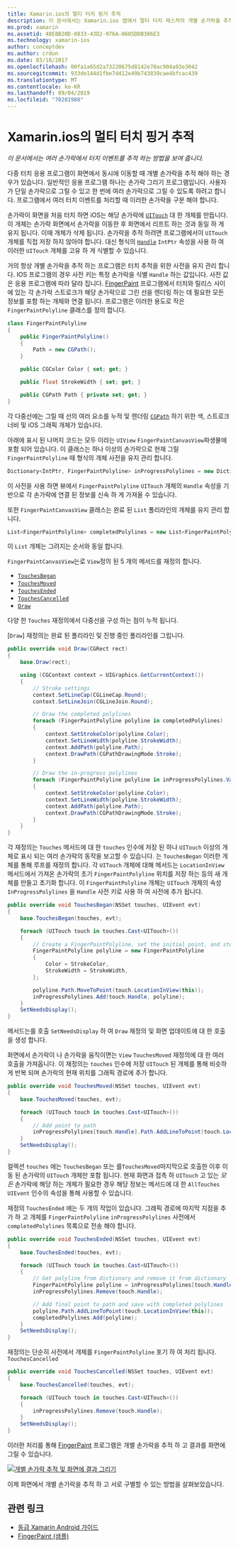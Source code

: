 ```yaml
---
title: Xamarin.ios의 멀티 터치 핑거 추적
description: 이 문서에서는 Xamarin.ios 앱에서 멀티 터치 제스처의 개별 손가락을 추적 하는 방법을 설명 합니다. 손가락 그리기 앱 예제를 중심으로 합니다.
ms.prod: xamarin
ms.assetid: 48E8B20D-0833-43D2-976A-0605DDB386E3
ms.technology: xamarin-ios
author: conceptdev
ms.author: crdun
ms.date: 03/18/2017
ms.openlocfilehash: 00fa1a65d2a73220675d8142e70ac904a93e3042
ms.sourcegitcommit: 933de144d1fbe7d412e49b743839cae4bfcac439
ms.translationtype: MT
ms.contentlocale: ko-KR
ms.lasthandoff: 09/04/2019
ms.locfileid: "70281980"
---
```

# <a name="multi-touch-finger-tracking-in-xamarinios"></a>Xamarin.ios의 멀티 터치 핑거 추적

_이 문서에서는 여러 손가락에서 터치 이벤트를 추적 하는 방법을 보여 줍니다._

다중 터치 응용 프로그램이 화면에서 동시에 이동할 때 개별 손가락을 추적 해야 하는 경우가 있습니다. 일반적인 응용 프로그램 하나는 손가락 그리기 프로그램입니다. 사용자가 단일 손가락으로 그릴 수 있고 한 번에 여러 손가락으로 그릴 수 있도록 하려고 합니다. 프로그램에서 여러 터치 이벤트를 처리할 때 이러한 손가락을 구분 해야 합니다.

손가락이 화면을 처음 터치 하면 iOS는 해당 손가락에 [`UITouch`](xref:UIKit.UITouch) 대 한 개체를 만듭니다. 이 개체는 손가락 화면에서 손가락을 이동한 후 화면에서 리프트 하는 것과 동일 하 게 유지 됩니다. 이때 개체가 삭제 됩니다. 손가락을 추적 하려면 프로그램에서이 `UITouch` 개체를 직접 저장 하지 않아야 합니다. 대신 형식의 [`Handle`](xref:Foundation.NSObject.Handle) `IntPtr` 속성을 사용 하 여 이러한 `UITouch` 개체를 고유 하 게 식별할 수 있습니다.

거의 항상 개별 손가락을 추적 하는 프로그램은 터치 추적을 위한 사전을 유지 관리 합니다. IOS 프로그램의 경우 사전 키는 특정 손가락을 식별 `Handle` 하는 값입니다. 사전 값은 응용 프로그램에 따라 달라 집니다. [FingerPaint](https://docs.microsoft.com/samples/xamarin/ios-samples/applicationfundamentals-fingerpaint) 프로그램에서 터치와 릴리스 사이에 있는 각 손가락 스트로크가 해당 손가락으로 그린 선을 렌더링 하는 데 필요한 모든 정보를 포함 하는 개체와 연결 됩니다. 프로그램은 이러한 용도로 작은 `FingerPaintPolyline` 클래스를 정의 합니다.

```csharp
class FingerPaintPolyline
{
    public FingerPaintPolyline()
    {
        Path = new CGPath();
    }

    public CGColor Color { set; get; }

    public float StrokeWidth { set; get; }

    public CGPath Path { private set; get; }
}
```

각 다중선에는 그릴 때 선의 여러 요소를 누적 및 렌더링 [`CGPath`](xref:CoreGraphics.CGPath) 하기 위한 색, 스트로크 너비 및 iOS 그래픽 개체가 있습니다.


아래에 표시 된 나머지 코드는 모두 이라는 `UIView` `FingerPaintCanvasView`파생물에 포함 되어 있습니다. 이 클래스는 하나 이상의 손가락으로 현재 그릴 `FingerPaintPolyline` 때 형식의 개체 사전을 유지 관리 합니다.

```csharp
Dictionary<IntPtr, FingerPaintPolyline> inProgressPolylines = new Dictionary<IntPtr, FingerPaintPolyline>();
```

이 사전을 사용 하면 뷰에서 `FingerPaintPolyline` `UITouch` 개체의 `Handle` 속성을 기반으로 각 손가락에 연결 된 정보를 신속 하 게 가져올 수 있습니다.

또한 `FingerPaintCanvasView` 클래스는 완료 된 `List` 폴리라인의 개체를 유지 관리 합니다.

```csharp
List<FingerPaintPolyline> completedPolylines = new List<FingerPaintPolyline>();
```

이 `List` 개체는 그려지는 순서와 동일 합니다.

`FingerPaintCanvasView`는로 `View`정의 된 5 개의 메서드를 재정의 합니다.

- [`TouchesBegan`](xref:UIKit.UIResponder.TouchesBegan(Foundation.NSSet,UIKit.UIEvent))
- [`TouchesMoved`](xref:UIKit.UIResponder.TouchesMoved(Foundation.NSSet,UIKit.UIEvent))
- [`TouchesEnded`](xref:UIKit.UIResponder.TouchesEnded(Foundation.NSSet,UIKit.UIEvent))
- [`TouchesCancelled`](xref:UIKit.UIResponder.TouchesCancelled(Foundation.NSSet,UIKit.UIEvent))
- [`Draw`](xref:UIKit.UIView.Draw(CoreGraphics.CGRect))

다양 한 `Touches` 재정의에서 다중선을 구성 하는 점이 누적 됩니다.

[`Draw`] 재정의는 완료 된 폴리라인 및 진행 중인 폴리라인를 그립니다.

```csharp
public override void Draw(CGRect rect)
{
    base.Draw(rect);

    using (CGContext context = UIGraphics.GetCurrentContext())
    {
        // Stroke settings
        context.SetLineCap(CGLineCap.Round);
        context.SetLineJoin(CGLineJoin.Round);

        // Draw the completed polylines
        foreach (FingerPaintPolyline polyline in completedPolylines)
        {
            context.SetStrokeColor(polyline.Color);
            context.SetLineWidth(polyline.StrokeWidth);
            context.AddPath(polyline.Path);
            context.DrawPath(CGPathDrawingMode.Stroke);
        }

        // Draw the in-progress polylines
        foreach (FingerPaintPolyline polyline in inProgressPolylines.Values)
        {
            context.SetStrokeColor(polyline.Color);
            context.SetLineWidth(polyline.StrokeWidth);
            context.AddPath(polyline.Path);
            context.DrawPath(CGPathDrawingMode.Stroke);
        }
    }
}
```

각 재정의는 `Touches` 메서드에 대 한 `touches` 인수에 저장 된 하나 `UITouch` 이상의 개체로 표시 되는 여러 손가락의 동작을 보고할 수 있습니다. 는 `TouchesBegan` 이러한 개체를 통해 루프를 재정의 합니다. 각 `UITouch` 개체에 대해 메서드는 `LocationInView` 메서드에서 가져온 손가락의 초기 `FingerPaintPolyline` 위치를 저장 하는 등의 새 개체를 만들고 초기화 합니다. 이 `FingerPaintPolyline` 개체는 `UITouch` 개체의 속성 `InProgressPolylines` 을 `Handle` 사전 키로 사용 하 여 사전에 추가 됩니다.

```csharp
public override void TouchesBegan(NSSet touches, UIEvent evt)
{
    base.TouchesBegan(touches, evt);

    foreach (UITouch touch in touches.Cast<UITouch>())
    {
        // Create a FingerPaintPolyline, set the initial point, and store it
        FingerPaintPolyline polyline = new FingerPaintPolyline
        {
            Color = StrokeColor,
            StrokeWidth = StrokeWidth,
        };

        polyline.Path.MoveToPoint(touch.LocationInView(this));
        inProgressPolylines.Add(touch.Handle, polyline);
    }
    SetNeedsDisplay();
}
```

메서드는를 호출 `SetNeedsDisplay` 하 여 `Draw` 재정의 및 화면 업데이트에 대 한 호출을 생성 합니다.

화면에서 손가락이 나 손가락을 움직이면는 `View` `TouchesMoved` 재정의에 대 한 여러 호출을 가져옵니다. 이 재정의는 `touches` 인수에 저장 `UITouch` 된 개체를 통해 비슷하게 반복 되며 손가락의 현재 위치를 그래픽 경로에 추가 합니다.

```csharp
public override void TouchesMoved(NSSet touches, UIEvent evt)
{
    base.TouchesMoved(touches, evt);

    foreach (UITouch touch in touches.Cast<UITouch>())
    {
        // Add point to path
        inProgressPolylines[touch.Handle].Path.AddLineToPoint(touch.LocationInView(this));
    }
    SetNeedsDisplay();
}
```

컬렉션 `touches` 에는 `TouchesBegan` 또는 를`TouchesMoved`마지막으로 호출한 이후 이동 된 손가락의 `UITouch` 개체만 포함 됩니다. 현재 화면과 접촉 하 `UITouch` 고 있는 *모든* 손가락에 해당 하는 개체가 필요한 경우 해당 정보는 메서드에 대 한 `AllTouches` `UIEvent` 인수의 속성을 통해 사용할 수 있습니다.

재정의 `TouchesEnded` 에는 두 개의 작업이 있습니다. 그래픽 경로에 마지막 지점을 추가 하 고 개체를 `FingerPaintPolyline` `inProgressPolylines` 사전에서 `completedPolylines` 목록으로 전송 해야 합니다.

```csharp
public override void TouchesEnded(NSSet touches, UIEvent evt)
{
    base.TouchesEnded(touches, evt);

    foreach (UITouch touch in touches.Cast<UITouch>())
    {
        // Get polyline from dictionary and remove it from dictionary
        FingerPaintPolyline polyline = inProgressPolylines[touch.Handle];
        inProgressPolylines.Remove(touch.Handle);

        // Add final point to path and save with completed polylines
        polyline.Path.AddLineToPoint(touch.LocationInView(this));
        completedPolylines.Add(polyline);
    }
    SetNeedsDisplay();
}
```

재정의는 단순히 사전에서 개체를 `FingerPaintPolyline` 포기 하 여 처리 됩니다. `TouchesCancelled`

```csharp
public override void TouchesCancelled(NSSet touches, UIEvent evt)
{
    base.TouchesCancelled(touches, evt);

    foreach (UITouch touch in touches.Cast<UITouch>())
    {
        inProgressPolylines.Remove(touch.Handle);
    }
    SetNeedsDisplay();
}
```

이러한 처리를 통해 [FingerPaint](https://docs.microsoft.com/samples/xamarin/ios-samples/applicationfundamentals-fingerpaint) 프로그램은 개별 손가락을 추적 하 고 결과를 화면에 그릴 수 있습니다.

[![](touch-tracking-images/image01.png "개별 손가락 추적 및 화면에 결과 그리기")](touch-tracking-images/image01.png#lightbox)

이제 화면에서 개별 손가락을 추적 하 고 서로 구별할 수 있는 방법을 살펴보았습니다.



## <a name="related-links"></a>관련 링크

- [동급 Xamarin Android 가이드](~/android/app-fundamentals/touch/touch-tracking.md)
- [FingerPaint (샘플)](https://docs.microsoft.com/samples/xamarin/ios-samples/applicationfundamentals-fingerpaint)
